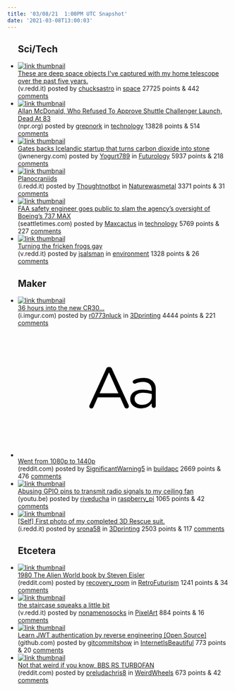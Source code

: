 ```yaml
---
title: '03/08/21  1:00PM UTC Snapshot'
date: '2021-03-08T13:00:03'
---
```

<ul>
<h2>Sci/Tech</h2>

<li><a href='https://v.redd.it/1c7gy8e49ol61'><img src='https://b.thumbs.redditmedia.com/84mmwLh3lYrdTI-d2NYdUGL8Kh_7owiAie6Vorx-vNU.jpg' alt='link thumbnail'></a><div><div class='linkTitle'><a href='https://v.redd.it/1c7gy8e49ol61'>These are deep space objects I've captured with my home telescope over the past five years.</a></div>(v.redd.it) posted by <a href='https://www.reddit.com/user/chucksastro'>chucksastro</a> in <a href='https://www.reddit.com/r/space'>space</a> 27725 points & 442 <a href='https://www.reddit.com/r/space/comments/lzzu5t/these_are_deep_space_objects_ive_captured_with_my/'>comments</a></div></li>

<li><a href='https://www.npr.org/2021/03/07/974534021/remembering-allan-mcdonald-he-refused-to-approve-challenger-launch-exposed-cover?t=1615149456168'><img src='https://b.thumbs.redditmedia.com/DNjSl7AhbYN5KqFt71N4bPSB1LnJM_UiQ6voeuj1Rqg.jpg' alt='link thumbnail'></a><div><div class='linkTitle'><a href='https://www.npr.org/2021/03/07/974534021/remembering-allan-mcdonald-he-refused-to-approve-challenger-launch-exposed-cover?t=1615149456168'>Allan McDonald, Who Refused To Approve Shuttle Challenger Launch, Dead At 83</a></div>(npr.org) posted by <a href='https://www.reddit.com/user/grepnork'>grepnork</a> in <a href='https://www.reddit.com/r/technology'>technology</a> 13828 points & 514 <a href='https://www.reddit.com/r/technology/comments/lzz9yg/allan_mcdonald_who_refused_to_approve_shuttle/'>comments</a></div></li>

<li><a href='https://www.jwnenergy.com/article/2021/3/5/gates-backs-icelandic-startup-that-turns-carbon-di/'><img src='https://b.thumbs.redditmedia.com/KplWNeUAIIVNjhwQVu0YtjP5m-V0IAKHQ-cKa9BEN0Q.jpg' alt='link thumbnail'></a><div><div class='linkTitle'><a href='https://www.jwnenergy.com/article/2021/3/5/gates-backs-icelandic-startup-that-turns-carbon-di/'>Gates backs Icelandic startup that turns carbon dioxide into stone</a></div>(jwnenergy.com) posted by <a href='https://www.reddit.com/user/Yogurt789'>Yogurt789</a> in <a href='https://www.reddit.com/r/Futurology'>Futurology</a> 5937 points & 218 <a href='https://www.reddit.com/r/Futurology/comments/m034df/gates_backs_icelandic_startup_that_turns_carbon/'>comments</a></div></li>

<li><a href='https://i.redd.it/lsimr060opl61.jpg'><img src='https://b.thumbs.redditmedia.com/6hoAlJRVN268p16YsAsJGfp8gZwWcZTv3fvaLvBBAlk.jpg' alt='link thumbnail'></a><div><div class='linkTitle'><a href='https://i.redd.it/lsimr060opl61.jpg'>Planocraniids</a></div>(i.redd.it) posted by <a href='https://www.reddit.com/user/Thoughtnotbot'>Thoughtnotbot</a> in <a href='https://www.reddit.com/r/Naturewasmetal'>Naturewasmetal</a> 3371 points & 31 <a href='https://www.reddit.com/r/Naturewasmetal/comments/m0554l/planocraniids/'>comments</a></div></li>

<li><a href='https://www.seattletimes.com/business/boeing-aerospace/faa-safety-engineer-goes-public-to-slam-the-agencys-oversight-of-boeings-737-max/'><img src='https://b.thumbs.redditmedia.com/u5oKwfXbNNIRbrJ2BoZRQ7QDqb4NE7ZXXhIUl_2yBRk.jpg' alt='link thumbnail'></a><div><div class='linkTitle'><a href='https://www.seattletimes.com/business/boeing-aerospace/faa-safety-engineer-goes-public-to-slam-the-agencys-oversight-of-boeings-737-max/'>FAA safety engineer goes public to slam the agency’s oversight of Boeing’s 737 MAX</a></div>(seattletimes.com) posted by <a href='https://www.reddit.com/user/Maxcactus'>Maxcactus</a> in <a href='https://www.reddit.com/r/technology'>technology</a> 5769 points & 227 <a href='https://www.reddit.com/r/technology/comments/lzts2l/faa_safety_engineer_goes_public_to_slam_the/'>comments</a></div></li>

<li><a href='https://v.redd.it/yh1ugftykml61'><img src='https://a.thumbs.redditmedia.com/hrqkJIwk8mkyQ7lILe2gnhqNv97nSeFknT5iXUP0MD4.jpg' alt='link thumbnail'></a><div><div class='linkTitle'><a href='https://v.redd.it/yh1ugftykml61'>Turning the fricken frogs gay</a></div>(v.redd.it) posted by <a href='https://www.reddit.com/user/jsalsman'>jsalsman</a> in <a href='https://www.reddit.com/r/environment'>environment</a> 1328 points & 26 <a href='https://www.reddit.com/r/environment/comments/m08u66/turning_the_fricken_frogs_gay/'>comments</a></div></li>

<h2>Maker</h2>

<li><a href='https://i.imgur.com/gIaYp7E.jpg'><img src='https://b.thumbs.redditmedia.com/Z1xycOWRwHO4Jcu1s5DgeFaC4SDLrIXuO_AG6bZtL2c.jpg' alt='link thumbnail'></a><div><div class='linkTitle'><a href='https://i.imgur.com/gIaYp7E.jpg'>36 hours into the new CR30...</a></div>(i.imgur.com) posted by <a href='https://www.reddit.com/user/r0773nluck'>r0773nluck</a> in <a href='https://www.reddit.com/r/3Dprinting'>3Dprinting</a> 4444 points & 221 <a href='https://www.reddit.com/r/3Dprinting/comments/lzw8yo/36_hours_into_the_new_cr30/'>comments</a></div></li>

<li><a href='https://www.reddit.com/r/buildapc/comments/m02ezd/went_from_1080p_to_1440p/'><svg version='1.1' viewBox='-34 -12 104 64' preserveAspectRatio='xMidYMid slice' xmlns='http://www.w3.org/2000/svg' xmlns:xlink='http://www.w3.org/1999/xlink'>
    <title>text link thumbnail</title>
    <path d='M12.19,8.84a1.45,1.45,0,0,0-1.4-1h-.12a1.46,1.46,0,0,0-1.42,1L1.14,26.56a1.29,1.29,0,0,0-.14.59,1,1,0,0,0,1,1,1.12,1.12,0,0,0,1.08-.77l2.08-4.65h11l2.08,4.59a1.24,1.24,0,0,0,1.12.83,1.08,1.08,0,0,0,1.08-1.08,1.64,1.64,0,0,0-.14-.57ZM6.08,20.71l4.59-10.22,4.6,10.22Z'>
    </path>
    <path d='M32.24,14.78A6.35,6.35,0,0,0,27.6,13.2a11.36,11.36,0,0,0-4.7,1,1,1,0,0,0-.58.89,1,1,0,0,0,.94.92,1.23,1.23,0,0,0,.39-.08,8.87,8.87,0,0,1,3.72-.81c2.7,0,4.28,1.33,4.28,3.92v.5a15.29,15.29,0,0,0-4.42-.61c-3.64,0-6.14,1.61-6.14,4.64v.05c0,2.95,2.7,4.48,5.37,4.48a6.29,6.29,0,0,0,5.19-2.48V26.9a1,1,0,0,0,1,1,1,1,0,0,0,1-1.06V19A5.71,5.71,0,0,0,32.24,14.78Zm-.56,7.7c0,2.28-2.17,3.89-4.81,3.89-1.94,0-3.61-1.06-3.61-2.86v-.06c0-1.8,1.5-3,4.2-3a15.2,15.2,0,0,1,4.22.61Z'>
    </path>
    </svg></a><div><div class='linkTitle'><a href='https://www.reddit.com/r/buildapc/comments/m02ezd/went_from_1080p_to_1440p/'>Went from 1080p to 1440p</a></div>(reddit.com) posted by <a href='https://www.reddit.com/user/SignificantWarning5'>SignificantWarning5</a> in <a href='https://www.reddit.com/r/buildapc'>buildapc</a> 2669 points & 476 <a href='https://www.reddit.com/r/buildapc/comments/m02ezd/went_from_1080p_to_1440p/'>comments</a></div></li>

<li><a href='https://youtu.be/3lGU7PjJM7k'><img src='https://b.thumbs.redditmedia.com/1Uqk8GDOhFnvS-B4OE7rG9efiwxCy6IpltAJIHDLpFo.jpg' alt='link thumbnail'></a><div><div class='linkTitle'><a href='https://youtu.be/3lGU7PjJM7k'>Abusing GPIO pins to transmit radio signals to my ceiling fan</a></div>(youtu.be) posted by <a href='https://www.reddit.com/user/riveducha'>riveducha</a> in <a href='https://www.reddit.com/r/raspberry_pi'>raspberry_pi</a> 1065 points & 42 <a href='https://www.reddit.com/r/raspberry_pi/comments/lzxt1m/abusing_gpio_pins_to_transmit_radio_signals_to_my/'>comments</a></div></li>

<li><a href='https://i.redd.it/x9r3ii9eyml61.jpg'><img src='https://b.thumbs.redditmedia.com/7dZIZjKn9ImJdjMpg3sle1UapScF6QGgGorEMP7Ue-w.jpg' alt='link thumbnail'></a><div><div class='linkTitle'><a href='https://i.redd.it/x9r3ii9eyml61.jpg'>[Self] First photo of my completed 3D Rescue suit.</a></div>(i.redd.it) posted by <a href='https://www.reddit.com/user/srona58'>srona58</a> in <a href='https://www.reddit.com/r/3Dprinting'>3Dprinting</a> 2503 points & 117 <a href='https://www.reddit.com/r/3Dprinting/comments/lzugjq/self_first_photo_of_my_completed_3d_rescue_suit/'>comments</a></div></li>

<h2>Etcetera</h2>

<li><a href='https://www.reddit.com/gallery/lzzv1d'><img src='https://b.thumbs.redditmedia.com/Oa6wZS90G2iJPL9i8ciW3wgOJomTeEfrYIZ3IioVR4k.jpg' alt='link thumbnail'></a><div><div class='linkTitle'><a href='https://www.reddit.com/gallery/lzzv1d'>1980 The Alien World book by Steven Eisler</a></div>(reddit.com) posted by <a href='https://www.reddit.com/user/recovery_room'>recovery_room</a> in <a href='https://www.reddit.com/r/RetroFuturism'>RetroFuturism</a> 1241 points & 34 <a href='https://www.reddit.com/r/RetroFuturism/comments/lzzv1d/1980_the_alien_world_book_by_steven_eisler/'>comments</a></div></li>

<li><a href='https://v.redd.it/h2r59jfoynl61'><img src='https://b.thumbs.redditmedia.com/bDgc6_Y7IRkF0MgsCqzrzUuxEqQKbpk5dgwuBWJJNss.jpg' alt='link thumbnail'></a><div><div class='linkTitle'><a href='https://v.redd.it/h2r59jfoynl61'>the staircase squeaks a little bit</a></div>(v.redd.it) posted by <a href='https://www.reddit.com/user/nonamenosocks'>nonamenosocks</a> in <a href='https://www.reddit.com/r/PixelArt'>PixelArt</a> 884 points & 16 <a href='https://www.reddit.com/r/PixelArt/comments/lzys5t/the_staircase_squeaks_a_little_bit/'>comments</a></div></li>

<li><a href='https://github.com/gitcommitshow/auth-jwt'><img src='https://b.thumbs.redditmedia.com/JhM4VN44JAiNZCVzHWE9HiX07LF4Vx5xY-H5-o9dmHU.jpg' alt='link thumbnail'></a><div><div class='linkTitle'><a href='https://github.com/gitcommitshow/auth-jwt'>Learn JWT authentication by reverse engineering [Open Source]</a></div>(github.com) posted by <a href='https://www.reddit.com/user/gitcommitshow'>gitcommitshow</a> in <a href='https://www.reddit.com/r/InternetIsBeautiful'>InternetIsBeautiful</a> 773 points & 20 <a href='https://www.reddit.com/r/InternetIsBeautiful/comments/m042o7/learn_jwt_authentication_by_reverse_engineering/'>comments</a></div></li>

<li><a href='https://www.reddit.com/gallery/m0284g'><img src='https://b.thumbs.redditmedia.com/UKxN5zm8NDT55yRVNkjUzLSvpjUpDh_wVqbKQjy5wYw.jpg' alt='link thumbnail'></a><div><div class='linkTitle'><a href='https://www.reddit.com/gallery/m0284g'>Not that weird if you know, BBS RS TURBOFAN</a></div>(reddit.com) posted by <a href='https://www.reddit.com/user/preludachris8'>preludachris8</a> in <a href='https://www.reddit.com/r/WeirdWheels'>WeirdWheels</a> 673 points & 42 <a href='https://www.reddit.com/r/WeirdWheels/comments/m0284g/not_that_weird_if_you_know_bbs_rs_turbofan/'>comments</a></div></li>

</ul>
